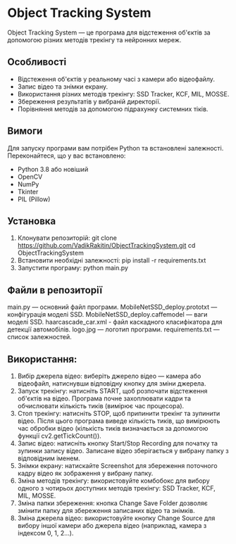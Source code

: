 # Object Tracking System

Object Tracking System — це програма для відстеження об'єктів за допомогою різних методів трекінгу та нейронних мереж.

## Особливості
- Відстеження об'єктів у реальному часі з камери або відеофайлу.
- Запис відео та знімки екрану.
- Використання різних методів трекінгу: SSD Tracker, KCF, MIL, MOSSE.
- Збереження результатів у вибраній директорії.
- Порівняння методів за допомогою підрахунку системних тіків.

## Вимоги
Для запуску програми вам потрібен Python та встановлені залежності. Переконайтеся, що у вас встановлено:

- Python 3.8 або новіший
- OpenCV
- NumPy
- Tkinter
- PIL (Pillow)

## Установка
1. Клонувати репозиторій:
   git clone https://github.com/VadikRakitin/ObjectTrackingSystem.git
   cd ObjectTrackingSystem
2. Встановити необхідні залежності:
   pip install -r requirements.txt
3. Запустити програму:
   python main.py

## Файли в репозиторії
  main.py — основний файл програми.
  MobileNetSSD_deploy.prototxt — конфігурація моделі SSD.
  MobileNetSSD_deploy.caffemodel — ваги моделі SSD.
  haarcascade_car.xml - файл каскадного класифікатора для детекції автомобілів.
  logo.jpg — логотип програми.
  requirements.txt — список залежностей.

## Використання:
  1. Вибір джерела відео: виберіть джерело відео — камера або відеофайл, натиснувши відповідну кнопку для зміни джерела.
  2. Запуск трекінгу: натисніть START, щоб розпочати відстеження об'єктів на відео. Програма почне захоплювати кадри та обчислювати кількість тиків (вимірює час процесора).
  3. Стоп трекінгу: натисніть STOP, щоб припинити трекінг та зупинити відео.
  Після цього програма виведе кількість тиків, що вимірюють час обробки відео (кількість тиків визначається за допомогою функції cv2.getTickCount()).
  4. Запис відео: натисніть кнопку Start/Stop Recording для початку та зупинки запису відео. Записане відео зберігається у вибрану папку з відповідним іменем.
  5. Знімки екрану: натискайте Screenshot для збереження поточного кадру відео як зображення у вибрану папку.
  6. Зміна методів трекінгу: використовуйте комбобокс для вибору одного з чотирьох доступних методів трекінгу: SSD Tracker, KCF, MIL, MOSSE.
  7. Зміна папки збереження: кнопка Change Save Folder дозволяє змінити папку для збереження записаних відео та знімків.
  8. Зміна джерела відео: використовуйте кнопку Change Source для вибору іншої камери або джерела відео (наприклад, камера з індексом 0, 1, 2...).

